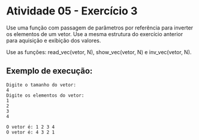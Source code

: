 # Atividade 05 - Exercício 3 

Use uma função com passagem de parâmetros por referência para inverter os elementos de um vetor. Use a mesma estrutura do exercício anterior para aquisição e exibição dos valores.

Use as funções: read_vec(vetor, N), show_vec(vetor, N) e inv_vec(vetor, N).

## Exemplo de execução:

```
Digite o tamanho do vetor:                                                      
4                                                                               
Digite os elementos do vetor:                                                   
1                                                                               
2                                                                               
3                                                                               
4                                                                               
                                                                                
O vetor é: 1 2 3 4                                                              
O vetor é: 4 3 2 1          
```
